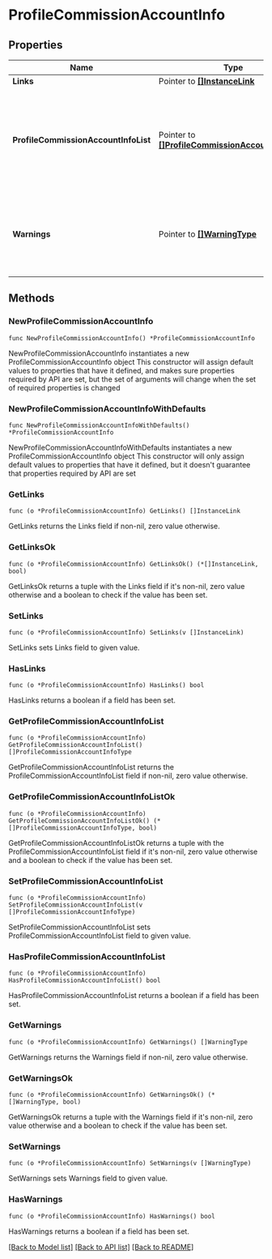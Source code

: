 # ProfileCommissionAccountInfo

## Properties

Name | Type | Description | Notes
------------ | ------------- | ------------- | -------------
**Links** | Pointer to [**[]InstanceLink**](InstanceLink.md) |  | [optional] 
**ProfileCommissionAccountInfoList** | Pointer to [**[]ProfileCommissionAccountInfoType**](ProfileCommissionAccountInfoType.md) | Profile commission info which contains bank account and commission code details. | [optional] 
**Warnings** | Pointer to [**[]WarningType**](WarningType.md) | Used in conjunction with the Success element to define a business error. | [optional] 

## Methods

### NewProfileCommissionAccountInfo

`func NewProfileCommissionAccountInfo() *ProfileCommissionAccountInfo`

NewProfileCommissionAccountInfo instantiates a new ProfileCommissionAccountInfo object
This constructor will assign default values to properties that have it defined,
and makes sure properties required by API are set, but the set of arguments
will change when the set of required properties is changed

### NewProfileCommissionAccountInfoWithDefaults

`func NewProfileCommissionAccountInfoWithDefaults() *ProfileCommissionAccountInfo`

NewProfileCommissionAccountInfoWithDefaults instantiates a new ProfileCommissionAccountInfo object
This constructor will only assign default values to properties that have it defined,
but it doesn't guarantee that properties required by API are set

### GetLinks

`func (o *ProfileCommissionAccountInfo) GetLinks() []InstanceLink`

GetLinks returns the Links field if non-nil, zero value otherwise.

### GetLinksOk

`func (o *ProfileCommissionAccountInfo) GetLinksOk() (*[]InstanceLink, bool)`

GetLinksOk returns a tuple with the Links field if it's non-nil, zero value otherwise
and a boolean to check if the value has been set.

### SetLinks

`func (o *ProfileCommissionAccountInfo) SetLinks(v []InstanceLink)`

SetLinks sets Links field to given value.

### HasLinks

`func (o *ProfileCommissionAccountInfo) HasLinks() bool`

HasLinks returns a boolean if a field has been set.

### GetProfileCommissionAccountInfoList

`func (o *ProfileCommissionAccountInfo) GetProfileCommissionAccountInfoList() []ProfileCommissionAccountInfoType`

GetProfileCommissionAccountInfoList returns the ProfileCommissionAccountInfoList field if non-nil, zero value otherwise.

### GetProfileCommissionAccountInfoListOk

`func (o *ProfileCommissionAccountInfo) GetProfileCommissionAccountInfoListOk() (*[]ProfileCommissionAccountInfoType, bool)`

GetProfileCommissionAccountInfoListOk returns a tuple with the ProfileCommissionAccountInfoList field if it's non-nil, zero value otherwise
and a boolean to check if the value has been set.

### SetProfileCommissionAccountInfoList

`func (o *ProfileCommissionAccountInfo) SetProfileCommissionAccountInfoList(v []ProfileCommissionAccountInfoType)`

SetProfileCommissionAccountInfoList sets ProfileCommissionAccountInfoList field to given value.

### HasProfileCommissionAccountInfoList

`func (o *ProfileCommissionAccountInfo) HasProfileCommissionAccountInfoList() bool`

HasProfileCommissionAccountInfoList returns a boolean if a field has been set.

### GetWarnings

`func (o *ProfileCommissionAccountInfo) GetWarnings() []WarningType`

GetWarnings returns the Warnings field if non-nil, zero value otherwise.

### GetWarningsOk

`func (o *ProfileCommissionAccountInfo) GetWarningsOk() (*[]WarningType, bool)`

GetWarningsOk returns a tuple with the Warnings field if it's non-nil, zero value otherwise
and a boolean to check if the value has been set.

### SetWarnings

`func (o *ProfileCommissionAccountInfo) SetWarnings(v []WarningType)`

SetWarnings sets Warnings field to given value.

### HasWarnings

`func (o *ProfileCommissionAccountInfo) HasWarnings() bool`

HasWarnings returns a boolean if a field has been set.


[[Back to Model list]](../README.md#documentation-for-models) [[Back to API list]](../README.md#documentation-for-api-endpoints) [[Back to README]](../README.md)


